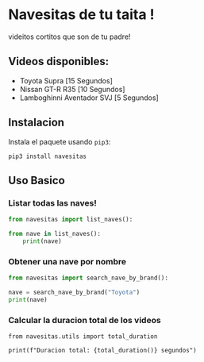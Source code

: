 # Navesitas de tu taita !

videitos cortitos que son de tu padre!

## Videos disponibles:

- Toyota Supra [15 Segundos]
- Nissan GT-R R35 [10 Segundos]
- Lamboghinni Aventador SVJ [5 Segundos]

## Instalacion

Instala el paquete usando `pip3`:

```python3
pip3 install navesitas
```

## Uso Basico

### Listar todas las naves!

```python
from navesitas import list_naves():

from nave in list_naves():
    print(nave)
```

### Obtener una nave por nombre

```python
from navesitas import search_nave_by_brand():

nave = search_nave_by_brand("Toyota")
print(nave)
```

### Calcular la duracion total de los videos

```python3
from navesitas.utils import total_duration

print(f"Duracion total: {total_duration()} segundos")
